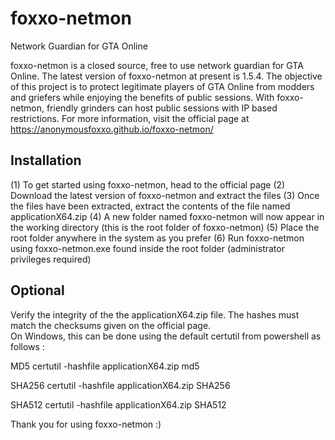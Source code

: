 # foxxo-netmon
Network Guardian for GTA Online

foxxo-netmon is a closed source, free to use network guardian for GTA Online. The latest version of foxxo-netmon at present is 1.5.4.
The objective of this project is to protect legitimate players of GTA Online from modders and griefers while enjoying the benefits of public sessions. With foxxo-netmon, friendly grinders can host public sessions with IP based restrictions. For more information, visit the official page at https://anonymousfoxxo.github.io/foxxo-netmon/

## Installation
(1) To get started using foxxo-netmon, head to the official page
(2) Download the latest version of foxxo-netmon and extract the files
(3) Once the files have been extracted, extract the contents of the file named applicationX64.zip
(4) A new folder named foxxo-netmon will now appear in the working directory (this is the root folder of foxxo-netmon)
(5) Place the root folder anywhere in the system as you prefer
(6) Run foxxo-netmon using foxxo-netmon.exe found inside the root folder (administrator privileges required)


## Optional 
Verify the integrity of the the applicationX64.zip file. The hashes must match the checksums given on the official page.  
On Windows, this can be done using the default certutil from powershell as follows : 

MD5 
certutil -hashfile applicationX64.zip md5

SHA256
certutil -hashfile applicationX64.zip SHA256

SHA512
certutil -hashfile applicationX64.zip SHA512

Thank you for using foxxo-netmon :) 
